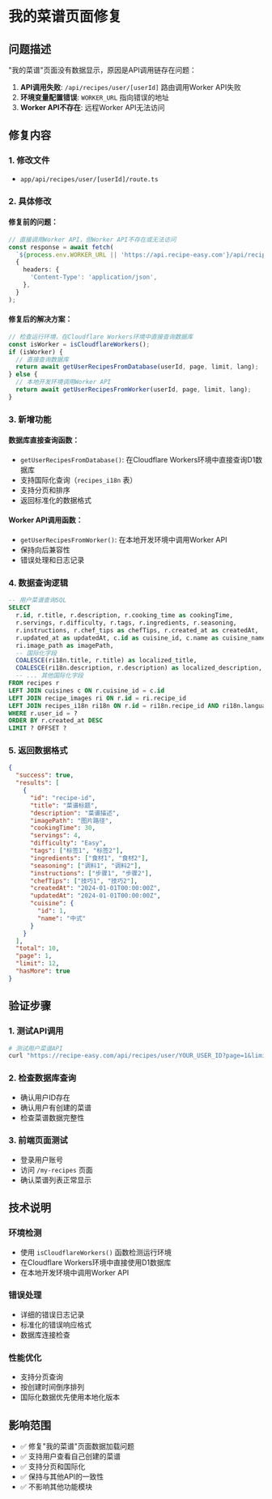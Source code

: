 # 我的菜谱页面修复

## 问题描述

"我的菜谱"页面没有数据显示，原因是API调用链存在问题：

1. **API调用失败**: `/api/recipes/user/[userId]` 路由调用Worker API失败
2. **环境变量配置错误**: `WORKER_URL` 指向错误的地址
3. **Worker API不存在**: 远程Worker API无法访问

## 修复内容

### 1. 修改文件
- `app/api/recipes/user/[userId]/route.ts`

### 2. 具体修改

#### 修复前的问题：
```typescript
// 直接调用Worker API，但Worker API不存在或无法访问
const response = await fetch(
  `${process.env.WORKER_URL || 'https://api.recipe-easy.com'}/api/recipes/user/${userId}?page=${page}&limit=${limit}&lang=${lang}`,
  {
    headers: {
      'Content-Type': 'application/json',
    },
  }
);
```

#### 修复后的解决方案：
```typescript
// 检查运行环境，在Cloudflare Workers环境中直接查询数据库
const isWorker = isCloudflareWorkers();
if (isWorker) {
  // 直接查询数据库
  return await getUserRecipesFromDatabase(userId, page, limit, lang);
} else {
  // 本地开发环境调用Worker API
  return await getUserRecipesFromWorker(userId, page, limit, lang);
}
```

### 3. 新增功能

#### 数据库直接查询函数：
- `getUserRecipesFromDatabase()`: 在Cloudflare Workers环境中直接查询D1数据库
- 支持国际化查询（`recipes_i18n` 表）
- 支持分页和排序
- 返回标准化的数据格式

#### Worker API调用函数：
- `getUserRecipesFromWorker()`: 在本地开发环境中调用Worker API
- 保持向后兼容性
- 错误处理和日志记录

### 4. 数据查询逻辑

```sql
-- 用户菜谱查询SQL
SELECT 
  r.id, r.title, r.description, r.cooking_time as cookingTime,
  r.servings, r.difficulty, r.tags, r.ingredients, r.seasoning,
  r.instructions, r.chef_tips as chefTips, r.created_at as createdAt,
  r.updated_at as updatedAt, c.id as cuisine_id, c.name as cuisine_name,
  ri.image_path as imagePath,
  -- 国际化字段
  COALESCE(ri18n.title, r.title) as localized_title,
  COALESCE(ri18n.description, r.description) as localized_description,
  -- ... 其他国际化字段
FROM recipes r
LEFT JOIN cuisines c ON r.cuisine_id = c.id
LEFT JOIN recipe_images ri ON r.id = ri.recipe_id
LEFT JOIN recipes_i18n ri18n ON r.id = ri18n.recipe_id AND ri18n.language_code = ?
WHERE r.user_id = ?
ORDER BY r.created_at DESC
LIMIT ? OFFSET ?
```

### 5. 返回数据格式

```json
{
  "success": true,
  "results": [
    {
      "id": "recipe-id",
      "title": "菜谱标题",
      "description": "菜谱描述",
      "imagePath": "图片路径",
      "cookingTime": 30,
      "servings": 4,
      "difficulty": "Easy",
      "tags": ["标签1", "标签2"],
      "ingredients": ["食材1", "食材2"],
      "seasoning": ["调料1", "调料2"],
      "instructions": ["步骤1", "步骤2"],
      "chefTips": ["技巧1", "技巧2"],
      "createdAt": "2024-01-01T00:00:00Z",
      "updatedAt": "2024-01-01T00:00:00Z",
      "cuisine": {
        "id": 1,
        "name": "中式"
      }
    }
  ],
  "total": 10,
  "page": 1,
  "limit": 12,
  "hasMore": true
}
```

## 验证步骤

### 1. 测试API调用
```bash
# 测试用户菜谱API
curl "https://recipe-easy.com/api/recipes/user/YOUR_USER_ID?page=1&limit=12&lang=en"
```

### 2. 检查数据库查询
- 确认用户ID存在
- 确认用户有创建的菜谱
- 检查菜谱数据完整性

### 3. 前端页面测试
- 登录用户账号
- 访问 `/my-recipes` 页面
- 确认菜谱列表正常显示

## 技术说明

### 环境检测
- 使用 `isCloudflareWorkers()` 函数检测运行环境
- 在Cloudflare Workers环境中直接使用D1数据库
- 在本地开发环境中调用Worker API

### 错误处理
- 详细的错误日志记录
- 标准化的错误响应格式
- 数据库连接检查

### 性能优化
- 支持分页查询
- 按创建时间倒序排列
- 国际化数据优先使用本地化版本

## 影响范围

- ✅ 修复"我的菜谱"页面数据加载问题
- ✅ 支持用户查看自己创建的菜谱
- ✅ 支持分页和国际化
- ✅ 保持与其他API的一致性
- ✅ 不影响其他功能模块 